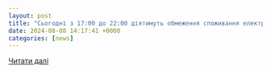 ```yaml
---
layout: post
title: "Сьогодні з 17:00 до 22:00 діятимуть обмеження споживання електроенергії для промисловості та бізнесу - 7 Канал"
date: 2024-08-08 14:17:41 +0000
categories: [news]
---
```


[Читати далі](https://7kanal.com.ua/2024/08/08/sohodni-z-17-00-do-22-00-diiatymut-obmezhennia-spozhyvannia-elektroenerhii-dlia-promyslovosti-ta-biznesu/)
